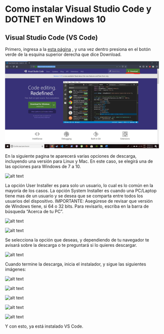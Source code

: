 # Como instalar Visual Studio Code y DOTNET en Windows 10

## Visual Studio Code (VS Code)

Primero, ingresa a la [esta página](https://code.visualstudio.com/ "code.visualstudio.com") , y una vez dentro presiona en el botón verde de la esquina superior derecha que dice Download.

![alt text](Images/1.0.jpg "1")

En la siguiente pagina te aparecerá varias opciones de descarga, incluyendo una versión para Linux y Mac. En este caso, se elegirá una de las opciones para Windows de 7 a 10.

![alt text](https://drive.google.com/file/d/1v2uwX7Q7XkTY9SZCNmo6MVm85gc-RItu/view "2")

La opción User Installer es para solo un usuario, lo cual es lo común en la mayoría de los casos. La opción System Installer es cuando una PC/Laptop tiene mas de un usuario y se desea que se comparta entre todos los usuarios del dispositivo. 
IMPORTANTE: Asegúrese de revisar que versión de Windows tiene, si 64 o 32 bits. Para revisarlo, escriba en la barra de búsqueda “Acerca de tu PC”.

![alt text](https://drive.google.com/file/d/1ZA6FazVJtObZ8B18KkTjDFFUMTbmQZpJ/view "3")

![alt text](https://drive.google.com/file/d/14luU7P9Lr4qVNh3KjmoCsETVtxLFdhdS/view "4")

Se selecciona la opción que deseas, y dependiendo de tu navegador te avisará sobre la descarga o te preguntará si lo quieres descargar.

![alt text](https://drive.google.com/file/d/1yLgh8UMDzQUpdxwX_CmaR85eXGmA9kG_/view "5")

Cuando termine la descarga, inicia el instalador, y sigue las siguientes imágenes:

![alt text](https://drive.google.com/file/d/1TnIRptsvnG555yxmrih9lufvBNwHdy7K/view "6")

![alt text](https://drive.google.com/file/d/1Pf5kc5Ge1tv-5upwDV7i2gbe3v-wiGiR/view "7")

![alt text](https://drive.google.com/file/d/1ktBwnBPmKysj5fSIGvuaRWsPBfDfga43/view "8")

![alt text](https://drive.google.com/file/d/1cJfQsSYXkSdDJcAORyarNHaBYnwNeSgK/view "9")

![alt text](https://drive.google.com/file/d/1n7YrIgmy52plFfW19WBwplbxBBJEHZ7x/view "10")

Y con esto, ya está instalado VS Code.